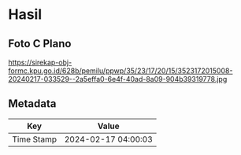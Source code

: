 # Hasil

## Foto C Plano

https://sirekap-obj-formc.kpu.go.id/628b/pemilu/ppwp/35/23/17/20/15/3523172015008-20240217-033529--2a5effa0-6e4f-40ad-8a09-904b39319778.jpg


## Metadata

| Key        | Value               |
| ---------- | ------------------- |
| Time Stamp | 2024-02-17 04:00:03 |



